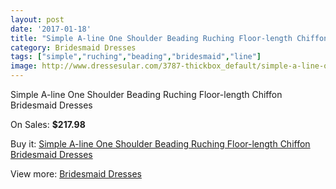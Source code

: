```yaml
---
layout: post
date: '2017-01-18'
title: "Simple A-line One Shoulder Beading Ruching Floor-length Chiffon Bridesmaid Dresses"
category: Bridesmaid Dresses
tags: ["simple","ruching","beading","bridesmaid","line"]
image: http://www.dressesular.com/3787-thickbox_default/simple-a-line-one-shoulder-beading-ruching-floor-length-chiffon-bridesmaid-dresses.jpg
---
```

Simple A-line One Shoulder Beading Ruching Floor-length Chiffon Bridesmaid Dresses

On Sales: **$217.98**
<a href="https://www.dressesular.com/bridesmaid-dresses/1490-simple-a-line-one-shoulder-beading-ruching-floor-length-chiffon-bridesmaid-dresses.html"><amp-img layout="responsive" width="600" height="600" src="//www.dressesular.com/3787-thickbox_default/simple-a-line-one-shoulder-beading-ruching-floor-length-chiffon-bridesmaid-dresses.jpg" alt="Simple A-line One Shoulder Beading Ruching Floor-length Chiffon Bridesmaid Dresses 0" /></a>

Buy it: [Simple A-line One Shoulder Beading Ruching Floor-length Chiffon Bridesmaid Dresses](https://www.dressesular.com/bridesmaid-dresses/1490-simple-a-line-one-shoulder-beading-ruching-floor-length-chiffon-bridesmaid-dresses.html "Simple A-line One Shoulder Beading Ruching Floor-length Chiffon Bridesmaid Dresses")

View more: [Bridesmaid Dresses](https://www.dressesular.com/4-bridesmaid-dresses "Bridesmaid Dresses")
